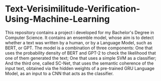 # Text-Verisimilitude-Verification-Using-Machine-Learning

This repository contains a project i developed for my Bachelor's Degree in Computer Science. It contains an ensemble model, whose aim is to detect whether a text was written by a human, or by a Language Model, such as BERT, or GPT. The model is a combination of three components: One that uses the probability density of BERT and GPT-2 to check the likelihood that one of them generated the text; One that uses a simple SVM as a classifier; And the third one, called SC-Net, that uses the semantic coherence of the input text, obtained via the hidden weights of a pre-trained GRU Language Model, as an input to a CNN that acts as the classifier.
